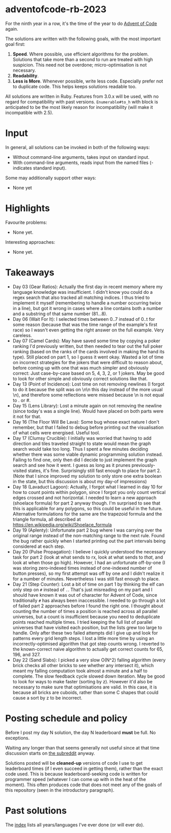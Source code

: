 # adventofcode-rb-2023

For the ninth year in a row, it's the time of the year to do [Advent of Code](http://adventofcode.com) again.

The solutions are written with the following goals, with the most important goal first:

1. **Speed**.
   Where possible, use efficient algorithms for the problem.
   Solutions that take more than a second to run are treated with high suspicion.
   This need not be overdone; micro-optimisation is not necessary.
2. **Readability**.
3. **Less is More**.
   Whenever possible, write less code.
   Especially prefer not to duplicate code.
   This helps keeps solutions readable too.

All solutions are written in Ruby.
Features from 3.0.x will be used, with no regard for compatibility with past versions.
`Enumerable#to_h` with block is anticipated to be the most likely reason for incompatibility (will make it incompatible with 2.5).

# Input

In general, all solutions can be invoked in both of the following ways:

* Without command-line arguments, takes input on standard input.
* With command-line arguments, reads input from the named files (- indicates standard input).

Some may additionally support other ways:

* None yet

# Highlights

Favourite problems:

* None yet.

Interesting approaches:

* None yet.

# Takeaways

* Day 03 (Gear Ratios):
  Actually the first day in recent memory where my language knowledge was insufficient.
  I didn't know you could do a regex search that also tracked all matching indices.
  I thus tried to implement it myself
  (remembering to handle a number occurring twice in a line),
  but got it wrong in cases where a line contains both a number and a substring of that same number (81...8).
* Day 06 (Wait For It):
  I selected times between 0..7 instead of 0..t for some reason
  (because that was the time range of the example's first race)
  so I wasn't even getting the right answer on the full example.
  Very careless.
* Day 07 (Camel Cards):
  May have saved some time by copying a poker ranking I'd previously written,
  but then needed to tear out the full poker ranking
  (based on the ranks of the cards involved in making the hand its type).
  Still placed on part 1, so I guess it went okay.
  Wasted a lot of time on incorrect strategies for the jokers that were difficult to reason about,
  before coming up with one that was much simpler and obviously correct:
  Just case-by-case based on 5, 4, 3, 2, or 1 jokers.
  May be good to look for other simple and obviously correct solutions like that.
* Day 13 (Point of Incidence):
  Lost time on not removing newlines
  (I forgot to do it because the split was on \n\n this day instead of the more usual \n),
  and therefore some reflections were missed because \n is not equal to . or #.
* Day 15 (Lens Library):
  Lost a minute again on not removing the newline (since today's was a single line).
  Would have placed on both parts were it not for that.
* Day 16 (The Floor Will Be Lava):
  Some bug whose exact nature I don't remember,
  but that I failed to debug before printing out the visualisation of what cells were energised.
  Useful tool.
* Day 17 (Clumsy Crucible):
  I initially was worried that having to add direction and tiles traveled straight to state would mean the graph search would take too long.
  Thus I spent a few minutes deciding whether there was some viable dynamic programming solution instead.
  Failing to find one, only then did I decide to just implement the graph search and see how it went.
  I guess as long as it prunes previously-visited states, it's fine.
  Surprisingly still fast enough to place for part 2.
  (Note that I since improved my solution to only store one extra boolean in the state,
  but this discussion is about my day-of impressions)
* Day 18 (Lavaduct Lagoon):
  Actually, I forgot what I learned in day 10 for how to count points within polygon,
  since I forgot you only count vertical edges crossed and not horizontal.
  I needed to learn a new approach (shoelace formula) for part 2 anyway though.
  I'm surprised to see that this is applicable for any polygons, so this could be useful in the future.
  Alternative formulations for the same are the trapezoid formula and the triangle formula,
  all described at https://en.wikipedia.org/wiki/Shoelace_formula
* Day 19 (Aplenty):
  Unfortunate part 2 bug where I was carrying over the original range instead of the non-matching range to the next rule.
  Found the bug rather quickly when I started printing out the part intervals being considered at each step.
* Day 20 (Pulse Propagation):
  I believe I quickly understood the necessary task for part 2
  (look at what sends to rx, look at what sends to *that*, and look at when those go high).
  However, I had an unfortunate off-by-one
  (I was storing zero-indexed times instead of one-indexed number of button presses),
  so my first attempt was off by one and I didn't realize it for a number of minutes.
  Nevertheless I was still fast enough to place.
* Day 21 (Step Counter):
  Lost a bit of time on part 1 by thinking the elf can only step on `#` instead of `.`.
  That's just misreading on my part and I should have known it was out of character for Advent of Code,
  since traditionally `#` has always been inaccessible.
  I needed to go through a lot of failed part 2 approaches before I found the right one.
  I thought about counting the number of times a position is reached across all parallel universes,
  but a count is insufficient because you need to deduplicate points reached multiple times.
  I tried keeping the full list of parallel universes that have visited each position,
  but the lists grew too large to handle.
  Only after these two failed attempts did I give up and look for patterns every grid length steps.
  I lost a little more time by using an incorrectly-optimised algorithm that got step counts wrong.
  I reverted to the known-correct naive algorithm to actually get correct counts for 65, 196, and 327.
* Day 22 (Sand Slabs):
  I picked a very slow O(N^2) falling algorithm
  (every brick checks all other bricks to see whether any intersect it),
  which meant my falling computation took almost a minute and a half to complete.
  The slow feedback cycle slowed down iteration.
  May be good to look for ways to make faster (sorting by z).
  However it'd also be necessary to make sure that optimisations are valid.
  In this case, it is because all bricks are cuboids,
  rather than some C shapes that could cause a sort by z to be incorrect.

# Posting schedule and policy

Before I post my day N solution, the day N leaderboard **must** be full.
No exceptions.

Waiting any longer than that seems generally not useful since at that time discussion starts on [the subreddit](https://www.reddit.com/r/adventofcode) anyway.

Solutions posted will be **cleaned-up** versions of code I use to get leaderboard times (if I even succeed in getting them), rather than the exact code used.
This is because leaderboard-seeking code is written for programmer speed (whatever I can come up with in the heat of the moment).
This often produces code that does not meet any of the goals of this repository (seen in the introductory paragraph).

# Past solutions

The [index](https://github.com/petertseng/adventofcode-common/blob/master/index.md) lists all years/languages I've ever done (or will ever do).
